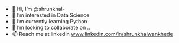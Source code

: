 - 👋 Hi, I’m @shrunkhal-
- 👀 I’m interested in Data Science
- 🌱 I’m currently learning Python
- 💞️ I’m looking to collaborate on ..
- 📫 Reach me at linkedin www.linkedin.com/in/shrunkhalwankhede

<!---
shrunkhal-w/shrunkhal-w is a ✨ special ✨ repository because its `README.md` (this file) appears on your GitHub profile.
You can click the Preview link to take a look at your changes.
--->

